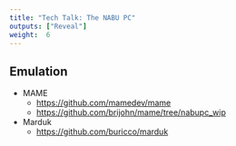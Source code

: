 ```yaml
---
title: "Tech Talk: The NABU PC"
outputs: ["Reveal"]
weight:  6
---
```


## Emulation

* MAME
  - https://github.com/mamedev/mame
  - https://github.com/brijohn/mame/tree/nabupc_wip
* Marduk 
  - https://github.com/buricco/marduk

